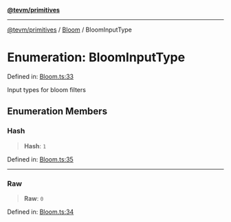 [**@tevm/primitives**](../../../README.md)

***

[@tevm/primitives](../../../globals.md) / [Bloom](../README.md) / BloomInputType

# Enumeration: BloomInputType

Defined in: [Bloom.ts:33](https://github.com/evmts/tevm-monorepo/blob/main/packages/primitives/src/Bloom.ts#L33)

Input types for bloom filters

## Enumeration Members

### Hash

> **Hash**: `1`

Defined in: [Bloom.ts:35](https://github.com/evmts/tevm-monorepo/blob/main/packages/primitives/src/Bloom.ts#L35)

***

### Raw

> **Raw**: `0`

Defined in: [Bloom.ts:34](https://github.com/evmts/tevm-monorepo/blob/main/packages/primitives/src/Bloom.ts#L34)
